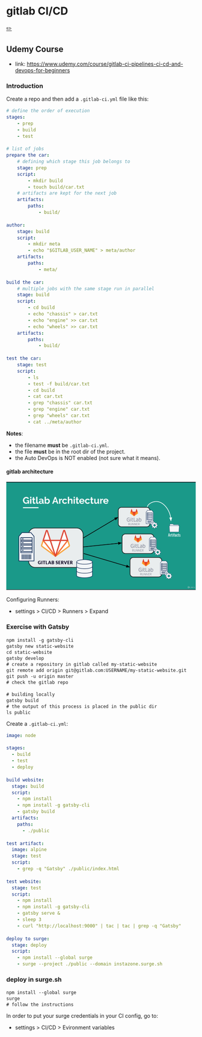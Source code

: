 # gitlab CI/CD
[✏️](https://github.com/meleu/my-notes/edit/master/gitlab.md)


## Udemy Course

- link: <https://www.udemy.com/course/gitlab-ci-pipelines-ci-cd-and-devops-for-beginners>

### Introduction

Create a repo and then add a `.gitlab-ci.yml` file like this:
```yml
# define the order of execution
stages:
    - prep
    - build
    - test

# list of jobs
prepare the car:
    # defining which stage this job belongs to
    stage: prep
    script:
        - mkdir build
        - touch build/car.txt
    # artifacts are kept for the next job
    artifacts:
        paths:
            - build/

author:
    stage: build
    script:
        - mkdir meta
        - echo "$GITLAB_USER_NAME" > meta/author
    artifacts:
        paths:
            - meta/

build the car:
    # multiple jobs with the same stage run in parallel
    stage: build
    script:
        - cd build
        - echo "chassis" > car.txt
        - echo "engine" >> car.txt
        - echo "wheels" >> car.txt
    artifacts:
        paths:
            - build/

test the car:
    stage: test
    script:
        - ls
        - test -f build/car.txt
        - cd build
        - cat car.txt
        - grep "chassis" car.txt
        - grep "engine" car.txt
        - grep "wheels" car.txt
        - cat ../meta/author

```

**Notes**:
- the filename **must** be `.gitlab-ci.yml`.
- the file **must** be in the root dir of the project.
- the Auto DevOps is NOT enabled (not sure what it means).


#### gitlab architecture

![gitlab architecture](img/gitlab-architecture.png)

Configuring Runners:
- settings > CI/CD > Runners > Expand


### Exercise with Gatsby

```
npm install -g gatsby-cli
gatsby new static-website
cd static-website
gatsby develop
# create a repository in gitlab called my-static-website
git remote add origin git@gitlab.com:USERNAME/my-static-website.git
git push -u origin master
# check the gitlab repo

# building locally
gatsby build
# the output of this process is placed in the public dir
ls public
```

Create a `.gitlab-ci.yml`:
```yml
image: node

stages:
  - build
  - test
  - deploy

build website:
  stage: build
  script:
    - npm install
    - npm install -g gatsby-cli
    - gatsby build
  artifacts:
    paths:
      - ./public

test artifact:
  image: alpine
  stage: test
  script:
    - grep -q "Gatsby" ./public/index.html

test website:
  stage: test
  script:
    - npm install
    - npm install -g gatsby-cli
    - gatsby serve &
    - sleep 3
    - curl "http://localhost:9000" | tac | tac | grep -q "Gatsby"

deploy to surge: 
  stage: deploy
  script:
    - npm install --global surge
    - surge --project ./public --domain instazone.surge.sh
```

### deploy in surge.sh

```
npm install --global surge
surge
# follow the instructions
```

In order to put your surge credentials in your CI config, go to:
- settings > CI/CD > Evironment variables
